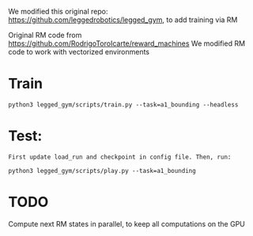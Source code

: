 We modified this original repo: https://github.com/leggedrobotics/legged_gym, to add training via RM

Original RM code from https://github.com/RodrigoToroIcarte/reward_machines
We modified RM code to work with vectorized environments

# Train

```
python3 legged_gym/scripts/train.py --task=a1_bounding --headless
```

# Test:

    First update load_run and checkpoint in config file. Then, run:

```
python3 legged_gym/scripts/play.py --task=a1_bounding
```

# TODO

Compute next RM states in parallel, to keep all computations on the GPU